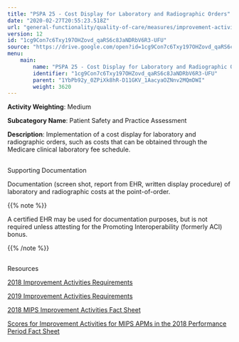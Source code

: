 ```yaml
---
title: "PSPA 25 - Cost Display for Laboratory and Radiographic Orders"
date: "2020-02-27T20:55:23.518Z"
url: "general-functionality/quality-of-care/measures/improvement-activities-measures/2018-improvement-activities/pspa-25-cost-display-for-laboratory-and-radiographic-orders.html"
version: 12
id: "1cg9Con7c6Txy197OHZovd_qaRS6c8JaNDRbV6R3-UFU"
source: "https://drive.google.com/open?id=1cg9Con7c6Txy197OHZovd_qaRS6c8JaNDRbV6R3-UFU"
menu:
    main:
        name: "PSPA 25 - Cost Display for Laboratory and Radiographic Orders"
        identifier: "1cg9Con7c6Txy197OHZovd_qaRS6c8JaNDRbV6R3-UFU"
        parent: "1YbPb92y_0ZPiXk8hR-D11GKV_1AacyaOZNnv2MQmDWI"
        weight: 3620
---
```









**Activity Weighting**: Medium

**Subcategory Name**: Patient Safety and Practice Assessment

**Description**: Implementation of a cost display for laboratory and radiographic orders, such as costs that can be obtained through the Medicare clinical laboratory fee schedule.







## 

Supporting Documentation

Documentation (screen shot, report from EHR, written display procedure) of laboratory and radiographic costs at the point-of-order.

{{% note %}}

A certified EHR may be used for documentation purposes, but is not required unless attesting for the Promoting Interoperability (formerly ACI) bonus.

{{% /note %}}


## 

Resources

[2018 Improvement Activities Requirements](https://qpp.cms.gov/mips/improvement-activities?py=2018)

[2019 Improvement Activities Requirements](https://qpp.cms.gov/mips/improvement-activities?py=2019)

[2018 MIPS Improvement Activities Fact Sheet](https://qpp.cms.gov/resource/2018%20MIPS%20Improvement%20Activities%20Fact%20Sheet)

[Scores for Improvement Activities for MIPS APMs in the 2018 Performance Period Fact Sheet](https://qpp.cms.gov/resource/2018%20MIPS%20APMs%20improvement%20Activities%20scores%20fact%20sheet)

